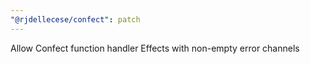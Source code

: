 ```yaml
---
"@rjdellecese/confect": patch
---
```


Allow Confect function handler Effects with non-empty error channels

